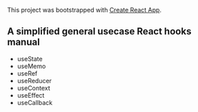 This project was bootstrapped with [Create React App](https://github.com/facebook/create-react-app).

## A simplified general usecase React hooks manual

- useState
- useMemo
- useRef
- useReducer
- useContext
- useEffect
- useCallback
